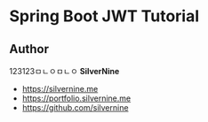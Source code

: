# Spring Boot JWT Tutorial

## Author
123123ㅁㄴㅇㅁㄴㅇ
**SilverNine**

* https://silvernine.me
* https://portfolio.silvernine.me
* https://github.com/silvernine
